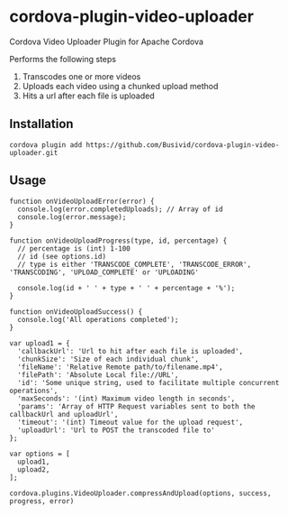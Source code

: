 cordova-plugin-video-uploader
=============================

Cordova Video Uploader Plugin for Apache Cordova

Performs the following steps
1) Transcodes one or more videos
2) Uploads each video using a chunked upload method
3) Hits a url after each file is uploaded

## Installation

    cordova plugin add https://github.com/Busivid/cordova-plugin-video-uploader.git

## Usage

    function onVideoUploadError(error) {
      console.log(error.completedUploads); // Array of id
      console.log(error.message);
    }

    function onVideoUploadProgress(type, id, percentage) {
      // percentage is (int) 1-100
      // id (see options.id)
      // type is either 'TRANSCODE_COMPLETE', 'TRANSCODE_ERROR', 'TRANSCODING', 'UPLOAD_COMPLETE' or 'UPLOADING'

      console.log(id + ' ' + type + ' ' + percentage + '%');
    }

    function onVideoUploadSuccess() {
      console.log('All operations completed');
    }

    var upload1 = {
      'callbackUrl': 'Url to hit after each file is uploaded',
      'chunkSize': 'Size of each individual chunk',
      'fileName': 'Relative Remote path/to/filename.mp4',
      'filePath': 'Absolute Local file://URL',
      'id': 'Some unique string, used to facilitate multiple concurrent operations',
      'maxSeconds': '(int) Maximum video length in seconds',
      'params': 'Array of HTTP Request variables sent to both the callbackUrl and uploadUrl',
      'timeout': '(int) Timeout value for the upload request',
      'uploadUrl': 'Url to POST the transcoded file to'
    };

    var options = [
      upload1,
      upload2,
    ];

    cordova.plugins.VideoUploader.compressAndUpload(options, success, progress, error)

